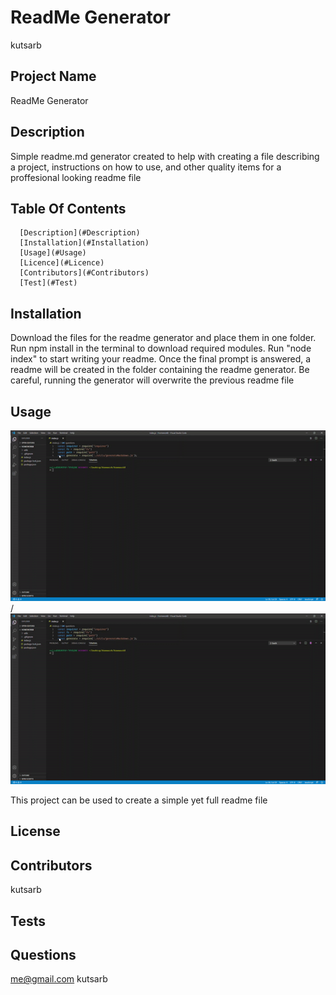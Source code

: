 # ReadMe Generator
  kutsarb

  ## Project Name

  ReadMe Generator

  ## Description

  Simple readme.md generator created to help with creating a file describing a project, instructions on how to use, and other quality items for a proffesional looking readme file

  ## Table Of Contents

      [Description](#Description)
      [Installation](#Installation)
      [Usage](#Usage)
      [Licence](#Licence)
      [Contributors](#Contributors)
      [Test](#Test)

  ## Installation

  Download the files for the readme generator and place them in one folder. Run npm install in the terminal to download required modules. Run "node index" to start writing your readme. Once the final prompt is answered, a readme will be created in the folder containing the readme generator. Be careful, running the generator will overwrite the previous readme file

  ## Usage

  ![Readme Generator gif](ezgif.com-gif-maker.gif) / ![](ezgif.com-gif-maker.gif)
  
  This project can be used to create a simple yet full readme file

  ## License

  

  ## Contributors

  kutsarb

  ## Tests
  

  ## Questions

  me@gmail.com
  kutsarb
